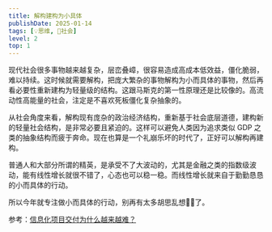 ```yaml
---
title: 解构建构为小具体
publishDate: 2025-01-14
tags: [💡思维, 👫社会]
level: 2
top: 1
---
```


现代社会很多事物越来越复杂，层峦叠嶂，很容易造成高成本低效益，僵化脆弱，难以持续。这时候就需要解构，把庞大繁杂的事物解构为小而具体的事物，然后再看必要性重新建构为轻量级的结构。这跟马斯克的第一性原理还是比较像的。高流动性高能量的社会，注定是不喜欢死板僵化复杂抽象的。

从社会角度来看，解构现有庞杂的政治经济结构，重新基于社会底层道德，建构新的轻量社会结构，是非常必要且紧迫的。这样可以避免人类因为追求类似 GDP 之类的抽象结构而疲于奔命。现在也算是一个礼崩乐坏的时代了，正好可以解构再建构。

普通人和大部分所谓的精英，是承受不了大波动的，尤其是金融之类的指数级波动，能有线性增长就很不错了，心态也可以稳一稳。而线性增长就来自于勤勤恳恳的小而具体的行动。

所以今年就专注做小而具体的行动，别再有太多胡思乱想😶‍🌫️了。

参考：[信息化项目交付为什么越来越难？](https://www.zhihu.com/question/7857010769/answer/73479488698)
